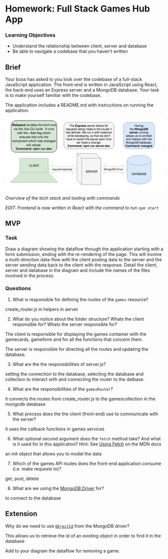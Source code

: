 # Homework: Full Stack Games Hub App

### Learning Objectives

- Understand the relationship between client, server and database
- Be able to navigate a codebase that you haven't written

## Brief

Your boss has asked to you look over the codebase of a full-stack JavaScript application. The front-end is written in JavaScript using React, the back-end uses an Express server and a MongoDB database. Your task is to make yourself familiar with the codebase.

The application includes a README.md with instructions on running the application.

![Overview of the tech stack and tooling with commands](images/tech_stack_with_commands.png)

*Overview of the tech stack and tooling with commands*

*EDIT: Frontend is now written in React with the command to run `npm start`*

## MVP

### Task

Draw a diagram showing the dataflow through the application starting with a form submission, ending with the re-rendering of the page. This will involve a multi-direction data-flow with the client posting data to the server and the server sending data back to the client with the response. Detail the client, server and database in the diagram and include the names of the files involved in the process.

### Questions

1. What is responsible for defining the routes of the `games` resource?

create_router.js in helpers in server

2. What do you notice about the folder structure?  Whats the client responsible for? Whats the server responsible for?

The client is responsible for displaying the games container with the gamecards, gameform and for all the functions that concern them.

The server is responsible for directing all the routes and updating the database.

3. What are the the responsibilities of server.js?

setting the connection to the database, selecting the database and collection to interact with and connecting the router to the datbase.

4. What are the responsibilities of the `gamesRouter`?

it connects the routes from create_router.js to the gamescollection in the mongodb database

5. What process does the the client (front-end) use to communicate with the server?

it uses the callback functions in games services

6. What optional second argument does the `fetch` method take? And what is it used for in this application? Hint: See [Using Fetch](https://developer.mozilla.org/en-US/docs/Web/API/Fetch_API/Using_Fetch) on the MDN docs

an init object that allows you to model the data

7. Which of the games API routes does the front-end application consume (i.e. make requests to)?

get, post, delete

8. What are we using the [MongoDB Driver](http://mongodb.github.io/node-mongodb-native/) for?

to connect to the database

## Extension

Why do we need to use [`ObjectId`](https://mongodb.github.io/node-mongodb-native/api-bson-generated/objectid.html) from the MongoDB driver?

This allows us to retrieve the id of an existing object in order to find it in the database

Add to your diagram the dataflow for removing a game.
